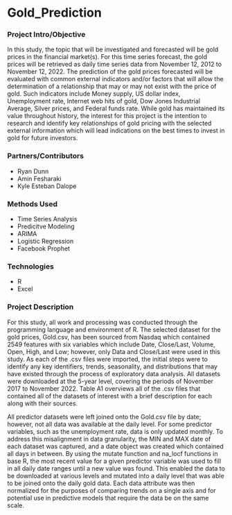 # Gold_Prediction

### Project Intro/Objective

In this study, the topic that will be investigated and forecasted will be gold prices in the financial market(s). For this time series forecast, the gold prices will be retrieved as daily time series data from November 12, 2012 to November 12, 2022. The prediction of the gold prices forecasted will be evaluated with common external indicators and/or factors that will allow the determination of a relationship that may or may not exist with the price of gold. Such indicators include Money supply, US dollar index, Unemployment rate, Internet web hits of gold, Dow Jones Industrial Average, Silver prices, and Federal funds rate. While gold has maintained its value throughout history, the interest for this project is the intention to research and identify key relationships of gold pricing with the selected external information which will lead indications on the best times to invest in gold for future investors.

### Partners/Contributors

* Ryan Dunn
* Amin Fesharaki
* Kyle Esteban Dalope

### Methods Used

* Time Series Analysis
* Predicitve Modeling
* ARIMA
* Logistic Regression 
* Facebook Prophet

### Technologies

* R
* Excel

### Project Description 

For this study, all work and processing was conducted through the programming language and environment of R. The selected dataset for the gold prices, Gold.csv, has been sourced from Nasdaq which contained 2549 features with six variables which include Date, Close/Last, Volume, Open, High, and Low; however, only Data and Close/Last were used in this study. As each of the .csv files were imported, the initial steps were to identify any key identifiers, trends, seasonality, and distributions that may have existed through the process of exploratory data analysis. All datasets were downloaded at the 5-year level, covering the periods of November 2017 to November 2022. Table A1 overviews all of the .csv files that contained all of the datasets of interest with a brief description for each along with their sources.

All predictor datasets were left joined onto the Gold.csv file by date; however, not all data was available at the daily level. For some predictor variables, such as the unemployment rate, data is only updated monthly. To address this misalignment in data granularity, the MIN and MAX date of each dataset was captured, and a date object was created which contained all days in between. By using the mutate function and na_locf functions in base R, the most recent value for a given predictor variable was used to fill in all daily date ranges until a new value was found. This enabled the data to be downloaded at various levels and mutated into a daily level that was able to be joined onto the daily gold data. Each data attribute was then normalized for the purposes of comparing trends on a single axis and for potential use in predictive models that require the data be on the same scale.  


